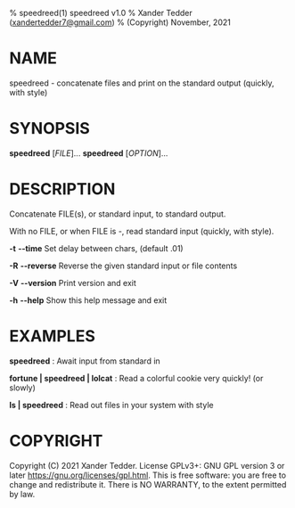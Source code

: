 % speedreed(1) speedreed v1.0
% Xander Tedder (xandertedder7@gmail.com)
% (Copyright) November, 2021

# NAME
speedreed - concatenate files and print on the standard output (quickly, with style)

# SYNOPSIS
**speedreed** [*FILE*]...
**speedreed** [*OPTION*]...

# DESCRIPTION
Concatenate FILE(s), or standard input, to standard output. 

With no FILE, or when FILE is -, read standard input (quickly, with style).


**-t** **--time**	Set delay between chars, (default .01)

**-R** **--reverse**	Reverse the given standard input or file contents

**-V** **--version**	Print version and exit

**-h** **--help**	Show this help message and exit

# EXAMPLES

**speedreed**
: Await input from standard in

**fortune | speedreed | lolcat**
: Read a colorful cookie very quickly! (or slowly)

**ls | speedreed**
: Read out files in your system with style

# COPYRIGHT
Copyright (C) 2021 Xander Tedder. License GPLv3+: GNU GPL version 3 or later <https://gnu.org/licenses/gpl.html>. This is free software: you are free to change and redistribute it. There is NO WARRANTY, to the extent permitted by law.
